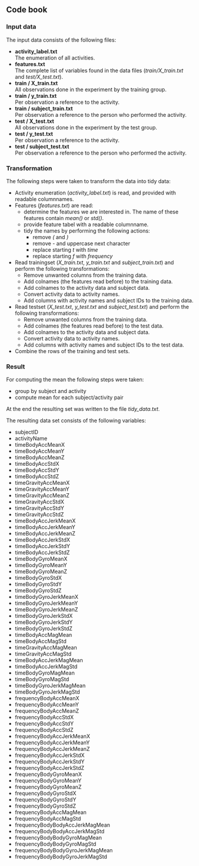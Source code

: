 Code book
---
### Input data
The input data consists of the following files:

- **activity_label.txt**<br>
The enumeration of all activities.
- **features.txt**<br>
The complete list of variables found in the data files (*train/X_train.txt* and *test/X_test.txt*).
- **train / X_train.txt**<br>
All observations done in the experiment by the training group.
- **train / y_train.txt**<br>
Per observation a reference to the activity.
- **train / subject_train.txt**<br>
Per observation a reference to the person who performed the activity.
- **test / X_test.txt**<br>
All observations done in the experiment by the test group.
- **test / y_test.txt**<br>
Per observation a reference to the activity.
- **test / subject_test.txt**<br>
Per observation a reference to the person who performed the activity.

### Transformation
The following steps were taken to transform the data into tidy data:

- Activity enumeration (*activity_label.txt*) is read, and provided with readable columnnames.
- Features (*features.txt*) are read:
    - determine the features we are interested in. The name of these features contain *mean()* or *std()*.
    - provide feature tabel with a readable columnname. 
    - tidy the names by performing the following actions:
        - remove *(* and *)*
        - remove - and uppercase next character
        - replace starting *t* with *time*
        - replace starting *f* with *frequency*
- Read trainingset (*X_train.txt*, *y_train.txt* and *subject_train.txt*) and perform the following transformations:
    - Remove unwanted columns from the training data.
    - Add colnames (the features read before) to the training data.
    - Add colnames to the activity data and subject data.
    - Convert activity data to activity names.
    - Add columns with activity names and subject IDs to the training data.
- Read testset (*X_test.txt*, *y_test.txt* and *subject_test.txt*) and perform the following transformations:
    - Remove unwanted columns from the training data.
    - Add colnames (the features read before) to the test data.
    - Add colnames to the activity data and subject data.
    - Convert activity data to activity names.
    - Add columns with activity names and subject IDs to the test data.
- Combine the rows of the training and test sets.

### Result
For computing the mean the following steps were taken:

- group by subject and activity
- compute mean for each subject/activity pair

At the end the resulting set was written to the file *tidy_data.txt*.

The resulting data set consists of the following variables:

- subjectID 
- activityName 
- timeBodyAccMeanX 
- timeBodyAccMeanY 
- timeBodyAccMeanZ 
- timeBodyAccStdX 
- timeBodyAccStdY 
- timeBodyAccStdZ 
- timeGravityAccMeanX 
- timeGravityAccMeanY 
- timeGravityAccMeanZ 
- timeGravityAccStdX 
- timeGravityAccStdY 
- timeGravityAccStdZ
- timeBodyAccJerkMeanX 
- timeBodyAccJerkMeanY
- timeBodyAccJerkMeanZ
- timeBodyAccJerkStdX
- timeBodyAccJerkStdY
- timeBodyAccJerkStdZ
- timeBodyGyroMeanX
- timeBodyGyroMeanY
- timeBodyGyroMeanZ
- timeBodyGyroStdX
- timeBodyGyroStdY
- timeBodyGyroStdZ
- timeBodyGyroJerkMeanX
- timeBodyGyroJerkMeanY
- timeBodyGyroJerkMeanZ
- timeBodyGyroJerkStdX
- timeBodyGyroJerkStdY
- timeBodyGyroJerkStdZ
- timeBodyAccMagMean
- timeBodyAccMagStd
- timeGravityAccMagMean
- timeGravityAccMagStd
- timeBodyAccJerkMagMean
- timeBodyAccJerkMagStd
- timeBodyGyroMagMean
- timeBodyGyroMagStd
- timeBodyGyroJerkMagMean
- timeBodyGyroJerkMagStd
- frequencyBodyAccMeanX
- frequencyBodyAccMeanY
- frequencyBodyAccMeanZ
- frequencyBodyAccStdX
- frequencyBodyAccStdY
- frequencyBodyAccStdZ
- frequencyBodyAccJerkMeanX
- frequencyBodyAccJerkMeanY
- frequencyBodyAccJerkMeanZ
- frequencyBodyAccJerkStdX
- frequencyBodyAccJerkStdY
- frequencyBodyAccJerkStdZ
- frequencyBodyGyroMeanX
- frequencyBodyGyroMeanY
- frequencyBodyGyroMeanZ
- frequencyBodyGyroStdX
- frequencyBodyGyroStdY
- frequencyBodyGyroStdZ
- frequencyBodyAccMagMean
- frequencyBodyAccMagStd
- frequencyBodyBodyAccJerkMagMean
- frequencyBodyBodyAccJerkMagStd
- frequencyBodyBodyGyroMagMean
- frequencyBodyBodyGyroMagStd
- frequencyBodyBodyGyroJerkMagMean
- frequencyBodyBodyGyroJerkMagStd
